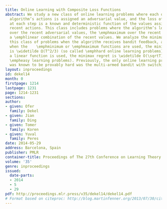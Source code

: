 ```yaml
---
title: Online Learning with Composite Loss Functions
abstract: We study a new class of online learning problems where each of the online
  algorithm’s actions is assigned an adversarial value, and the loss of the algorithm
  at each step is a known and deterministic function of the values assigned to its
  recent actions. This class includes problems where the algorithm’s loss is the \emphminimum
  over the recent adversarial values, the \emphmaximum over the recent values, or
  a \emphlinear combination of the recent values. We analyze the minimax regret of
  this class of problems when the algorithm receives bandit feedback, and prove that
  when the    \emphminimum or \emphmaximum functions are used, the minimax regret
  is \widetilde Ω(T^2/3) (so called \emphhard online learning problems), and when
  a linear function is used, the minimax regret is \widetilde O(\sqrtT) (so called
  \empheasy learning problems). Previously, the only online learning problem that
  was known to be provably hard was the multi-armed bandit with switching costs.
layout: inproceedings
id: dekel14
month: 0
firstpage: 1214
lastpage: 1231
page: 1214-1231
sections: 
author:
- given: Ofer
  family: Dekel
- given: Jian
  family: Ding
- given: Tomer
  family: Koren
- given: Yuval
  family: Peres
date: 2014-05-29
address: Barcelona, Spain
publisher: PMLR
container-title: Proceedings of The 27th Conference on Learning Theory
volume: '35'
genre: inproceedings
issued:
  date-parts:
  - 2014
  - 5
  - 29
pdf: http://proceedings.mlr.press/v35/dekel14/dekel14.pdf
# Format based on citeproc: http://blog.martinfenner.org/2013/07/30/citeproc-yaml-for-bibliographies/
---
```

